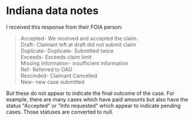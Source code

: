# Indiana data notes

I received this response from their FOIA person: 

> Accepted- We received and accepted the claim.<br>
> Draft- Claimant left at draft did not submit claim<br>
> Duplicate- Duplicate- Submitted twice<br>
> Exceeds- Exceeds claim limit<br>
> Missing information- insufficient information<br>
> Ref- Referred to OAG<br>
> Rescinded- Claimant Cancelled<br>
> New- new case submitted<br>

But these do not appear to indicate the final outcome of the case. For example, there are many cases which have paid amounts but also have the status "Accepted" or "Info requested" which appear to indicate pending cases. Those statuses are converted to null.